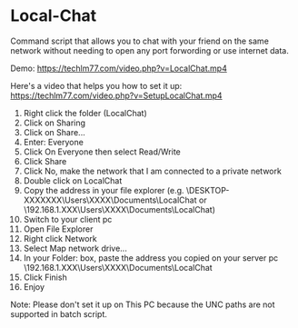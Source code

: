 # Local-Chat
Command script that allows you to chat with your friend on the same network without needing to open any port forwording or use internet data.

Demo: https://techlm77.com/video.php?v=LocalChat.mp4

Here's a video that helps you how to set it up: https://techlm77.com/video.php?v=SetupLocalChat.mp4

1. Right click the folder (LocalChat)
2. Click on Sharing
3. Click on Share...
4. Enter: Everyone
5. Click On Everyone then select Read/Write
6. Click Share
7. Click No, make the network that I am connected to a private network
8. Double click on LocalChat
9. Copy the address in your file explorer (e.g. \\DESKTOP-XXXXXXX\Users\XXXX\Documents\LocalChat or \\192.168.1.XXX\Users\XXXX\Documents\LocalChat)
10. Switch to your client pc
11. Open File Explorer
12. Right click Network
13. Select Map network drive...
14. In your Folder: box, paste the address you copied on your server pc \\192.168.1.XXX\Users\XXXX\Documents\LocalChat
15. Click Finish
16. Enjoy

Note: Please don't set it up on This PC because the UNC paths are not supported in batch script.
